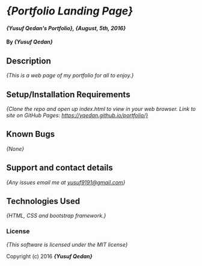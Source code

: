 # _{Portfolio Landing Page}_

#### _{Yusuf Qedan's Portfolio}, {August, 5th, 2016}_

#### By _**{Yusuf Qedan}**_

## Description

_{This is a web page of my portfolio for all to enjoy.}_

## Setup/Installation Requirements

_{Clone the repo and open up index.html to view in your web browser.
  Link to site on GitHub Pages: https://yqedan.github.io/portfolio/}_

## Known Bugs

_{None}_

## Support and contact details

_{Any issues email me at yusuf9191@gmail.com}_

## Technologies Used

_{HTML, CSS and bootstrap framework.}_

### License

*{This software is licensed under the MIT license}*

Copyright (c) 2016 **_{Yusuf Qedan}_**
